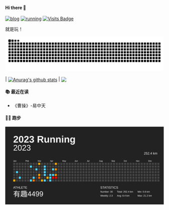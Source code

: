 #### Hi there 👋

[![blog](https://img.shields.io/badge/-blog-blueviolet)](https://www.uc920.top)
[![running](https://img.shields.io/badge/-running-brightgreen)](https://waner.run)
[![Visits Badge](https://badges.strrl.dev/visits/shensl4499/shensl4499?style=flat-square)](https://github.com/shensl4499)

<p>就是玩！</p>


<picture>
  <source media="(prefers-color-scheme: dark)" srcset="github-snake-dark.svg" />
  <source media="(prefers-color-scheme: light)" srcset="github-snake.svg" />
  <img alt="github-snake" src="github-snake.svg" />
</picture>


| <a href="https://github.com/shensl4499"><img align="center" src="https://github-readme-stats.vercel.app/api?username=shensl4499&show_icons=true&include_all_commits=true&theme=buefy&hide_border=true" alt="Anurag's github stats" /></a> | <a href="https://github.com/shensl4499"><img align="center" src="https://github-readme-stats.vercel.app/api/top-langs/?username=shensl4499&layout=compact&theme=buefy&hide_border=true" /></a> 


#### 📚 最近在读

<!-- weread starts -->
- 《曹操》-易中天
<!-- weread ends -->

#### 🏃‍♂️ 跑步
![2023](github_2023.svg)


